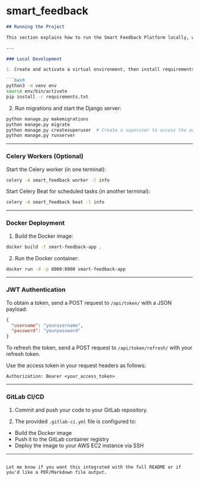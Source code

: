 # smart_feedback

```markdown
## Running the Project

This section explains how to run the Smart Feedback Platform locally, with Docker, and use JWT for authentication. It also covers deploying via GitLab CI/CD.

---

### Local Development

1. Create and activate a virtual environment, then install requirements:

```bash
python3 -m venv env
source env/bin/activate
pip install -r requirements.txt
```

2. Run migrations and start the Django server:

```bash
python manage.py makemigrations
python manage.py migrate
python manage.py createsuperuser  # Create a superuser to access the admin dashboard
python manage.py runserver
```

---

### Celery Workers (Optional)

Start the Celery worker (in one terminal):

```bash
celery -A smart_feedback worker -l info
```

Start Celery Beat for scheduled tasks (in another terminal):

```bash
celery -A smart_feedback beat -l info
```

---

### Docker Deployment

1. Build the Docker image:

```bash
docker build -t smart-feedback-app .
```

2. Run the Docker container:

```bash
docker run -d -p 8000:8000 smart-feedback-app
```

---

### JWT Authentication

To obtain a token, send a POST request to `/api/token/` with a JSON payload:

```json
{
  "username": "yourusername",
  "password": "yourpassword"
}
```

To refresh the token, send a POST request to `/api/token/refresh/` with your refresh token.

Use the access token in your request headers as follows:

```
Authorization: Bearer <your_access_token>
```

---

### GitLab CI/CD

1. Commit and push your code to your GitLab repository.

2. The provided `.gitlab-ci.yml` file is configured to:

- Build the Docker image
- Push it to the GitLab container registry
- Deploy the image to your AWS EC2 instance via SSH

---
```

Let me know if you want this integrated with the full README or if you'd like a PDF/Markdown file output.
